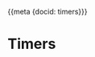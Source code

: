 {{meta {docid: timers}}}

<style>

</style>

<script src="https://d3js.org/d3.v5.min.js"></script>

# Timers
 
 
